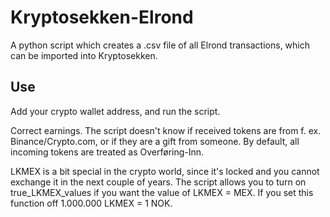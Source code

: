 # Kryptosekken-Elrond
A python script which creates a .csv file of all Elrond transactions, which can be imported into Kryptosekken.

## Use
Add your crypto wallet address, and run the script.

Correct earnings. The script doesn't know if received tokens are from f. ex. Binance/Crypto.com, or if they are a gift from someone. By default, all incoming tokens are treated as Overføring-Inn.

LKMEX is a bit special in the crypto world, since it's locked and you cannot exchange it in the next couple of years. The script allows you to turn on true_LKMEX_values if you want the value of LKMEX = MEX. If you set this function off 1.000.000 LKMEX = 1 NOK.

